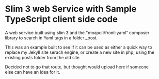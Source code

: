 # Slim 3 web Service with Sample TypeScript client side code
A web service built using slim 3 and the "mnapoli/front-yaml" composer library to search in Yaml tags in a folder _post.

This was an example built to see if it can be used as either a quick way to replace my Jekyll site serach engine, or create a new site in php, using the existing posts folder from the old site.

Decided not to go that route, but thought would upload here if someone else can have an idea for it.
